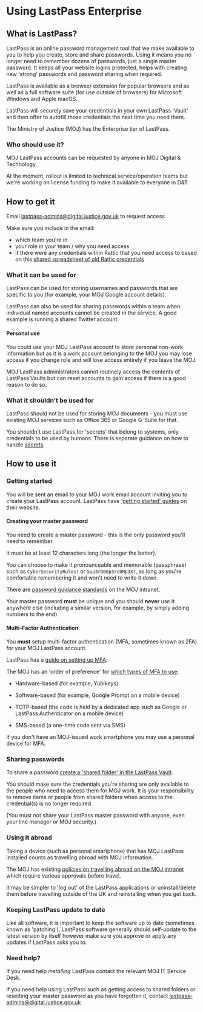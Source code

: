 # Using LastPass Enterprise

## What is LastPass?

LastPass is an online password management tool that we make available to you to help you create, store and share passwords. Using it means you no longer need to remember dozens of passwords, just a single master password. It keeps all your website logins protected, helps with creating new 'strong' passwords and password sharing when required.

LastPass is available as a browser extension for popular browsers and as well as a full software suite \(for use outside of browsers\) for Microsoft Windows and Apple macOS.

LastPass will securely save your credentials in your own LastPass 'Vault' and then offer to autofill those credentials the next time you need them.

The Ministry of Justice \(MOJ\) has the Enterprise tier of LastPass.

### Who should use it?

MOJ LastPass accounts can be requested by anyone in MOJ Digital & Technology.

At the moment, rollout is limited to technical service/operation teams but we're working on license funding to make it available to everyone in D&T.

## How to get it

Email [lastpass-admins@digital.justice.gov.uk](mailto:lastpass-admins@digital.justice.gov.uk) to request access.

Make sure you include in the email:

-   which team you're in
-   your role in your team / why you need access
-   if there were any credentials within Rattic that you need access to based on this [shared spreadsheet of old Rattic credentials](https://docs.google.com/spreadsheets/d/1xkjXApSI1yw4gSuE9-izOBjvD5MK895wt1GJ9unQdU8/edit?usp=sharing)

### What it can be used for

LastPass can be used for storing usernames and passwords that are specific to you \(for example, your MOJ Google account details\).

LastPass can also be used for sharing passwords within a team when individual named accounts cannot be created in the service. A good example is running a shared Twitter account.

#### Personal use

You could use your MOJ LastPass account to store personal non-work information but as it is a work account belonging to the MOJ you may lose access if you change role and will lose access entirely if you leave the MOJ.

MOJ LastPass administrators cannot routinely access the contents of LastPass Vaults but can reset accounts to gain access if there is a good reason to do so.

### What it shouldn't be used for

LastPass should not be used for storing MOJ documents - you must use existing MOJ services such as Office 365 or Google G-Suite for that.

You shouldn't use LastPass for 'secrets' that belong to systems, only credentials to be used by humans. There is separate guidance on how to handle [secrets](secrets-management.md).

## How to use it

### Getting started

You will be sent an email to your MOJ work email account inviting you to create your LastPass account. LastPass have ['getting started' guides](https://support.logmeininc.com/lastpass?articleID=1194875481) on their website.

#### Creating your master password

You need to create a master password - this is the only password you'll need to remember.

It must be at least 12 characters long \(the longer the better\).

You can choose to make it pronounceable and memorable \(passphrase\) such as `CyberSecurityRules!` or `Sup3rD00p3rc0Mp3X!`, as long as you're comfortable remembering it and won't need to write it down.

There are [password guidance standards](https://intranet.justice.gov.uk/guidance/security/it-computer-security/ict-security-policy-framework/password-standard/) on the MOJ intranet.

Your master password **must** be unique and you should **never** use it anywhere else \(including a similar version, for example, by simply adding numbers to the end\)

#### Multi-Factor Authentication

You **must** setup multi-factor authentication \(MFA, sometimes known as 2FA\) for your MOJ LastPass account.

LastPass has a [guide on setting up MFA](https://support.logmeininc.com/lastpass/help/enable-multifactor-authentication-lp010002).

The MOJ has an 'order of preference' for [which types of MFA to use](authentication.md#):

-   Hardware-based \(for example, Yubikeys\)

-   Software-based \(for example, Google Prompt on a mobile device\)

-   TOTP-based \(the code is held by a dedicated app such as Google or LastPass Authenticator on a mobile device\)

-   SMS-based \(a one-time code sent via SMS\)


If you don't have an MOJ-issued work smartphone you may use a personal device for MFA.

### Sharing passwords

To share a password [create a 'shared folder' in the LastPass Vault](https://support.logmeininc.com/lastpass/help/manage-lastpass-teams-shared-folders-users-lp010061).

You should make sure the credentials you're sharing are only available to the people who need to access them for MOJ work. It is your responsibility to remove items or people from shared folders when access to the credential\(s\) is no longer required.

\(You must not share your LastPass master password with anyone, even your line manager or MOJ security.\)

### Using it abroad

Taking a device \(such as personal smartphone\) that has MOJ LastPass installed counts as travelling abroad with MOJ information.

The MOJ has existing [policies on travelling abroad on the MOJ intranet](https://intranet.justice.gov.uk/guidance/security/staff-security-and-responsibilities/travelling-abroad-business-or-personal/) which require various approvals before travel.

It may be simpler to 'log out' of the LastPass applications or uninstall/delete them before travelling outside of the UK and reinstalling when you get back.

### Keeping LastPass update to date

Like all software, it is important to keep the software up to date \(sometimes known as 'patching'\). LastPass software generally should self-update to the latest version by itself however make sure you approve or apply any updates if LastPass asks you to.

### Need help?

If you need help *installing* LastPass contact the relevant MOJ IT Service Desk.

If you need help using LastPass such as getting access to shared folders or resetting your master password as you have forgotten it, contact [lastpass-admins@digital.justice.gov.uk](mailto:lastpass-admins@digital.justice.gov.uk)

